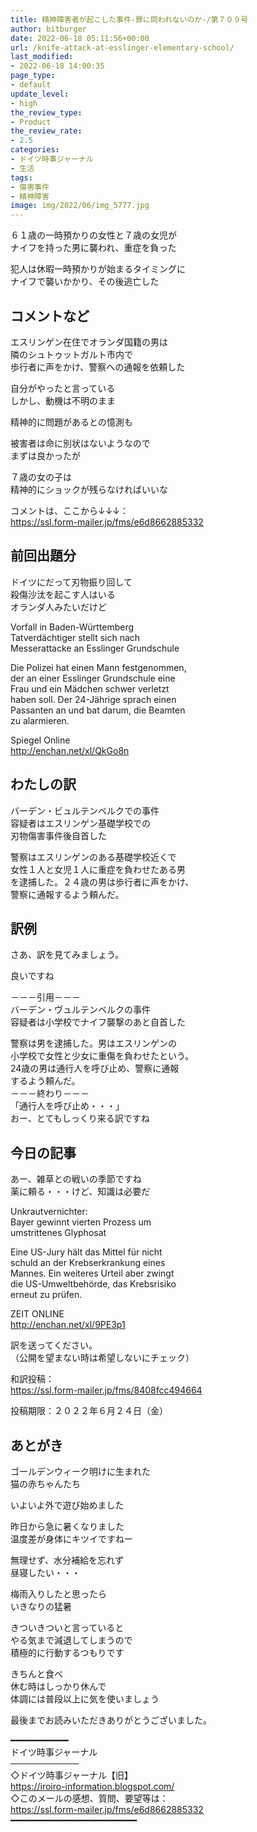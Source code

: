 ```yaml
---
title: 精神障害者が起こした事件-罪に問われないのか-/第７０９号
author: bitburger
date: 2022-06-18 05:11:56+00:00
url: /knife-attack-at-esslinger-elementary-school/
last_modified:
- 2022-06-18 14:00:35
page_type:
- default
update_level:
- high
the_review_type:
- Product
the_review_rate:
- 2.5
categories:
- ドイツ時事ジャーナル
- 生活
tags:
- 傷害事件
- 精神障害
image: img/2022/06/img_5777.jpg
---
```

６１歳の一時預かりの女性と７歳の女児が  
ナイフを持った男に襲われ、重症を負った

犯人は休暇一時預かりが始まるタイミングに  
ナイフで襲いかかり、その後逃亡した

## コメントなど 

エスリンゲン在住でオランダ国籍の男は  
隣のシュトゥットガルト市内で  
歩行者に声をかけ、警察への通報を依頼した

自分がやったと言っている  
しかし、動機は不明のまま

精神的に問題があるとの憶測も

被害者は命に別状はないようなので  
まずは良かったが

７歳の女の子は  
精神的にショックが残らなければいいな

コメントは、ここから↓↓↓：  
<https://ssl.form-mailer.jp/fms/e6d8662885332>

## 前回出題分 

ドイツにだって刃物振り回して  
殺傷沙汰を起こす人はいる  
オランダ人みたいだけど

Vorfall in Baden-Württemberg  
Tatverdächtiger stellt sich nach  
Messerattacke an Esslinger Grundschule

Die Polizei hat einen Mann festgenommen,  
der an einer Esslinger Grundschule eine  
Frau und ein Mädchen schwer verletzt  
haben soll. Der 24-Jährige sprach einen  
Passanten an und bat darum, die Beamten  
zu alarmieren.

Spiegel Online  
<http://enchan.net/xl/QkGo8n>

## わたしの訳 

バーデン・ビュルテンベルクでの事件  
容疑者はエスリンゲン基礎学校での  
刃物傷害事件後自首した

警察はエスリンゲンのある基礎学校近くで  
女性１人と女児１人に重症を負わせたある男  
を逮捕した。２４歳の男は歩行者に声をかけ、  
警察に通報するよう頼んだ。

## 訳例 

さあ、訳を見てみましょう。

良いですね

－－－引用－－－  
バーデン・ヴュルテンベルクの事件  
容疑者は小学校でナイフ襲撃のあと自首した

警察は男を逮捕した。男はエスリンゲンの  
小学校で女性と少女に重傷を負わせたという。  
24歳の男は通行人を呼び止め、警察に通報  
するよう頼んだ。  
－－－終わり－－－  
「通行人を呼び止め・・・」  
おー、とてもしっくり来る訳ですね

## 今日の記事 

あー、雑草との戦いの季節ですね  
薬に頼る・・・けど、知識は必要だ

Unkrautvernichter:  
Bayer gewinnt vierten Prozess um  
umstrittenes Glyphosat

Eine US-Jury hält das Mittel für nicht  
schuld an der Krebserkrankung eines  
Mannes. Ein weiteres Urteil aber zwingt  
die US-Umweltbehörde, das Krebsrisiko  
erneut zu prüfen.

ZEIT ONLINE  
<http://enchan.net/xl/9PE3p1>

訳を送ってください。  
（公開を望まない時は希望しないにチェック）

和訳投稿：  
<https://ssl.form-mailer.jp/fms/8408fcc494664>

投稿期限：２０２２年６月２４日（金）

## あとがき 

ゴールデンウィーク明けに生まれた  
猫の赤ちゃんたち

いよいよ外で遊び始めました

昨日から急に暑くなりました  
温度差が身体にキツイですねー

無理せず、水分補給を忘れず  
昼寝したい・・・

梅雨入りしたと思ったら  
いきなりの猛暑

きついきついと言っていると  
やる気まで減退してしまうので  
積極的に行動するつもりです

きちんと食べ  
休む時はしっかり休んで  
体調には普段以上に気を使いましょう

最後までお読みいただきありがとうございました。

━━━━━━━━━━━  
ドイツ時事ジャーナル  
───────────  
◇ドイツ時事ジャーナル【旧】  
<https://iroiro-information.blogspot.com/>  
◇このメールの感想、質問、要望等は：  
<https://ssl.form-mailer.jp/fms/e6d8662885332>  
━━━━━━━━━━━━━━━━━━━━━━━━